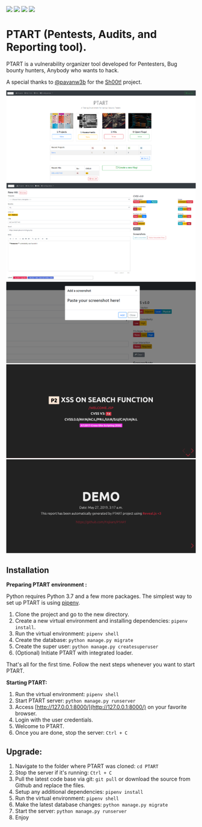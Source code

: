 ![](https://img.shields.io/github/issues/Fisjkars/PTART.svg)
![](https://img.shields.io/github/forks/Fisjkars/PTART.svg)
![](https://img.shields.io/github/stars/Fisjkars/PTART.svg)
![](https://img.shields.io/github/license/Fisjkars/PTART.svg)

# PTART (Pentests, Audits, and Reporting tool).

PTART is a vulnerability organizer tool developed for Pentesters, Bug bounty hunters, Anybody who wants to hack.

A special thanks to [@pavanw3b](https://twitter.com/pavanw3b) for the [Sh00t!](https://github.com/pavanw3b/sh00t) project.

![enter image description here](https://raw.githubusercontent.com/Fisjkars/PTART/master/docs/screenshot3.PNG)
![enter image description here](https://raw.githubusercontent.com/Fisjkars/PTART/master/docs/screenshot1.PNG)
![enter image description here](https://raw.githubusercontent.com/Fisjkars/PTART/master/docs/screenshot2.PNG)
![enter image description here](https://raw.githubusercontent.com/Fisjkars/PTART/master/docs/screenshot5.PNG)
![enter image description here](https://raw.githubusercontent.com/Fisjkars/PTART/master/docs/screenshot6.PNG)

## Installation

**Preparing PTART environment :**

Python requires Python 3.7 and a few more packages. The simplest way to set up PTART is using  [pipenv](https://github.com/pypa/pipenv). 

1. Clone the project and go to the new directory.
2. Create a new virtual environment and installing dependencies: `pipenv install`.
3. Run the virtual environment: `pipenv shell`
4. Create the database: `python manage.py migrate`
5. Create the super user: `python manage.py createsuperuser`
6. (Optional) Initiate PTART with integrated loader.

That's all for the first time. Follow the next steps whenever you want to start PTART.

**Starting PTART:**

1. Run the virtual environment: `pipenv shell`
2. Start PTART server: `python manage.py runserver`
3. Access [http://127.0.0.1:8000/](http://127.0.0.1:8000/) on your favorite browser.
4. Login with the user credentials.
5. Welcome to PTART.
6. Once you are done, stop the server: `Ctrl + C`

## Upgrade:

1. Navigate to the folder where PTART was cloned: `cd PTART`
2. Stop the server if it's running: `Ctrl + C`
3. Pull the latest code base via git: `git pull` or download the source from Github and replace the files.
4. Setup any additional dependencies: `pipenv install`
5. Run the virtual environment: `pipenv shell`
6. Make the latest database changes: `python manage.py migrate`
7.  Start the server: `python manage.py runserver`
8. Enjoy


